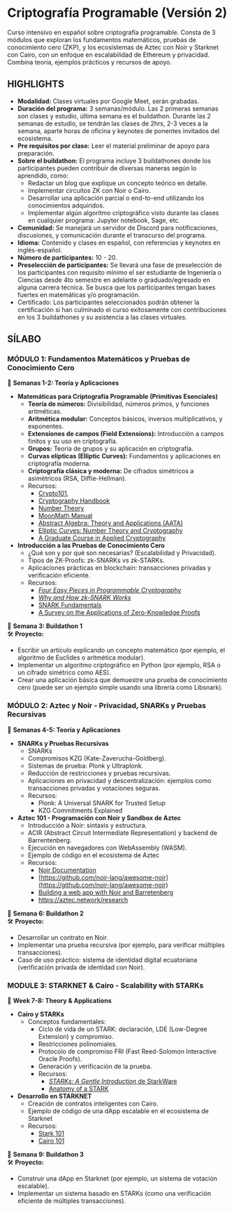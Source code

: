 # Criptografía Programable (Versión 2)

Curso intensivo en español sobre criptografía programable. Consta de 3 módulos que exploran los fundamentos matemáticos, pruebas de conocimiento cero (ZKP), y los ecosistemas de Aztec con Noir y Starknet con Cairo, con un enfoque en escalabilidad de Ethereum y privacidad. Combina teoría, ejemplos prácticos y recursos de apoyo.

## HIGHLIGHTS

* **Modalidad:** Clases virtuales por Google Meet, serán grabadas.
* **Duración del programa:** 3 semanas/módulo. Las 2 primeras semanas son clases y estudio, última semana es el buildathon. Durante las 2 semanas de estudio, se tendrán las clases de 2hrs, 2-3 veces a la semana, aparte horas de oficina y keynotes de ponentes invitados del ecosistema.
* **Pre requisitos por clase:** Leer el material preliminar de apoyo para preparación.
* **Sobre el buildathon:** El programa incluye 3 buildathones donde los participantes pueden contribuir de diversas maneras según lo aprendido, como:
  * Redactar un blog que explique un concepto teórico en detalle.
  * Implementar circuitos ZK con Noir o Cairo.
  * Desarrollar una aplicación parcial o end-to-end utilizando los conocimientos adquiridos.
  * Implementar algún algoritmo criptográfico visto durante las clases en cualquier programa: Jupyter notebook, Sage, etc.
* **Comunidad:** Se manejará un servidor de Discord para notificaciones, discusiones, y comunicación durante el transcurso del programa.
* **Idioma:** Contenido y clases en español, con referencias y keynotes en inglés-español.
* **Número de participantes:** 10 - 20.&#x20;
* **Preselección de participantes:** Se llevará una fase de preselección de los participantes con requisito mínimo el ser estudiante de Ingeniería o Ciencias desde 4to semestre en adelante o graduado/egresado en alguna carrera técnica. Se busca que los participantes tengan bases fuertes en matemáticas y/o programación.&#x20;
* Certificado: Los participantes seleccionados podrán obtener la certificación si han culminado el curso exitosamente con contribuciones en los 3 buildathones y su asistencia a las clases virtuales.

## SÍLABO

### MÓDULO 1: Fundamentos Matemáticos y Pruebas de Conocimiento Cero

📆 **Semanas 1-2: Teoría y Aplicaciones**

* **Matemáticas para Criptografía Programable (Primitivas Esenciales)**
  * **Teoría de números:** Divisibilidad, números primos, y funciones aritméticas.
  * **Aritmética modular:** Conceptos básicos, inversos multiplicativos, y exponentes.
  * **Extensiones de campos (Field Extensions):** Introducción a campos finitos y su uso en criptografía.
  * **Grupos:** Teoría de grupos y su aplicación en criptografía.
  * **Curvas elípticas (Elliptic Curves):** Fundamentos y aplicaciones en criptografía moderna.
  * **Criptografía clásica y moderna:** De cifrados simétricos a asimétricos (RSA, Diffie-Hellman).
  * Recursos:
    * [Crypto101](https://www.crypto101.io/),
    * [Cryptography Handbook](https://drive.google.com/drive/folders/1uoH11bXs5G_H7v8b0PTIBNXBPSjKz-Oi?dmr=1\&ec=wgc-drive-globalnav-goto)
    * [Number Theory](https://drive.google.com/file/d/1-jBKgQ1J8NWYBXKfknJp2YuMxo6Y9CEQ/view?usp=sharing)
    * [MoonMath Manual](https://github.com/LeastAuthority/moonmath-manual)
    * [Abstract Algebra: Theory and Applications (AATA)](https://judsonbooks.org/aata-files/aata-20240706.pdf)
    * [Elliptic Curves: Number Theory and Cryptography](https://people.cs.nycu.edu.tw/~rjchen/ECC2012S/Elliptic%20Curves%20Number%20Theory%20And%20Cryptography%202n.pdf)
    * [A Graduate Course in Applied Cryptography](https://toc.cryptobook.us/)
* **Introducción a las Pruebas de Conocimiento Cero**
  * ¿Qué son y por qué son necesarias? (Escalabilidad y Privacidad).
  * Tipos de ZK-Proofs: zk-SNARKs vs zk-STARKs.
  * Aplicaciones prácticas en blockchain: transacciones privadas y verificación eficiente.
  * Recursos:
    * [_Four Easy Pieces in Programmable Cryptography_](https://drive.google.com/drive/folders/1CEDR3-F68alGT3r6U4nPdpIO2g07YqnH?dmr=1\&ec=wgc-drive-globalnav-goto)
    * [_Why and How zk-SNARK Works_](https://drive.google.com/drive/folders/1k9KT6wti_44TxGOof0Ebiiyy6Wm0qKr-?dmr=1\&ec=wgc-drive-globalnav-goto)
    * [SNARK Fundamentals](https://erroldrummond.gitbook.io/snark-fundamentals)
    * [A Survey on the Applications of Zero-Knowledge Proofs](https://arxiv.org/pdf/2408.00243)

📆 **Semana 3: Buildathon 1**\
🛠 **Proyecto:**

* Escribir un artículo explicando un concepto matemático (por ejemplo, el algoritmo de Euclides o aritmética modular).
* Implementar un algoritmo criptográfico en Python (por ejemplo, RSA o un cifrado simétrico como AES).
* Crear una aplicación básica que demuestre una prueba de conocimiento cero (puede ser un ejemplo simple usando una librería como Libsnark).

### MÓDULO 2: Aztec y Noir - Privacidad, SNARKs y Pruebas Recursivas

📆 **Semanas 4-5: Teoría y Aplicaciones**

* **SNARKs y Pruebas Recursivas**&#x20;
  * SNARKs
  * Compromisos KZG (Kate-Zaverucha-Goldberg).
  * Sistemas de prueba: Plonk y Ultraplonk.
  * Reducción de restricciones y pruebas recursivas.
  * Aplicaciones en privacidad y descentralización: ejemplos como transacciones privadas y votaciones seguras.
  * Recursos:
    * Plonk: A Universal SNARK for Trusted Setup
    * KZG Commitments Explained
* **Aztec 101 - Programación con Noir y Sandbox de Aztec**
  * Introducción a Noir: sintaxis y estructura.
  * ACIR (Abstract Circuit Intermediate Representation) y backend de Barrentenberg.
  * Ejecución en navegadores con WebAssembly (WASM).
  * Ejemplo de código en el ecosistema de Aztec
  * Recursos:&#x20;
    * [Noir Documentation](https://noir-lang.org/docs/noir/concepts/data_types/)
    * [https://github.com/noir-lang/awesome-noir](https://github.com/noir-lang/awesome-noir)
    * [Building a web app with Noir and Barretenberg](https://noir-lang.org/docs/tutorials/noirjs_app)
    * [ https://aztec.network/research ](https://aztec.network/research)

📆 **Semana 6: Buildathon 2**\
🛠 **Proyecto:**

* Desarrollar un contrato en Noir.
* Implementar una prueba recursiva (por ejemplo, para verificar múltiples transacciones).
* Caso de uso práctico: sistema de identidad digital ecuatoriana (verificación privada de identidad con Noir).



### **MODULE 3: STARKNET & Cairo - Scalability with STARKs**

📆 **Week 7-8: Theory & Applications**

* **Cairo y STARKs**
  * Conceptos fundamentales:
    * Ciclo de vida de un STARK: declaración, LDE (Low-Degree Extension) y compromiso.
    * Restricciones polinomiales.
    * Protocolo de compromiso FRI (Fast Reed-Solomon Interactive Oracle Proofs).
    * Generación y verificación de la prueba.
    * Recursos:
      * [_STARKs: A Gentle Introduction_ de StarkWare](https://starkware.co/stark-101/)
      * [Anatomy of a STARK](https://aszepieniec.github.io/stark-anatomy/)
* **Desarrollo en STARKNET**
  * Creación de contratos inteligentes con Cairo.
  * Ejemplo de código de una dApp escalable en el ecosistema de Starknet
  * Recursos:
    * [Stark 101](https://starkware.co/stark-101/)
    * [Cairo 101](https://github.com/starknet-edu/starknet-cairo-101/blob/main/README.es.md)

📆 **Semana 9: Buildathon 3**\
🛠 **Proyecto:**

* Construir una dApp en Starknet (por ejemplo, un sistema de votación escalable).
* Implementar un sistema basado en STARKs (como una verificación eficiente de múltiples transacciones).
